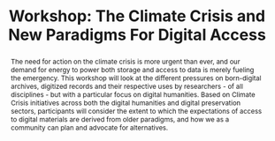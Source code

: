 ---
abstract: The need for action on the climate crisis is more urgent than ever, and
  our demand for energy to power both storage and access to data is merely fueling
  the emergency. This workshop will look at the different pressures on born-digital
  archives, digitized records and their respective uses by researchers - of all disciplines
  - but with a particular focus on digital humanities. Based on Climate Crisis initiatives
  across both the digital humanities and digital preservation sectors, participants
  will consider the extent to which the expectations of access to digital materials
  are derived from older paradigms, and how we as a community can plan and advocate
  for alternatives.
creators:
- MacGregor, Rachel
date: null
document_url: https://az659834.vo.msecnd.net/eventsairwesteuprod/production-inconference-public/f16b761ab4fe4b0bacacbd0a367035e5
grand_parent: iPRES
institutions:
- University of Warwick
keywords:
- sustainability
- access
- community
- humanities
landing_page_url: null
language: eng
layout: publication
license: CC-BY 4.0 International
notes_url: null
parent: iPRES 2022
presentation_url: null
size: null
source_name: iPRES
title: 'Workshop: The Climate Crisis and New Paradigms For Digital Access'
type: workshop
year: 2022
---